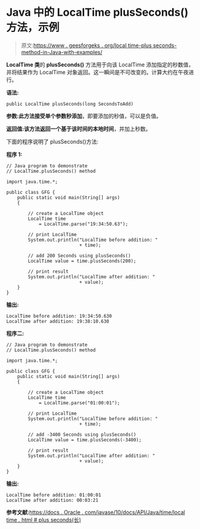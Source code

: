 # Java 中的 LocalTime plusSeconds()方法，示例

> 原文:[https://www . geesforgeks . org/local time-plus seconds-method-in-Java-with-examples/](https://www.geeksforgeeks.org/localtime-plusseconds-method-in-java-with-examples/)

**LocalTime 类**的 **plusSeconds()** 方法用于向该 LocalTime 添加指定的秒数值，并将结果作为 LocalTime 对象返回。这一瞬间是不可改变的。计算大约在午夜进行。

**语法:**

```
public LocalTime plusSeconds(long SecondsToAdd)

```

**参数:**此方法接受单个参数**秒添加**，即要添加的秒值，可以是负值。

**返回值:**该方法返回一个基于该时间的**本地时间**，并加上秒数。

下面的程序说明了 plusSeconds()方法:

**程序 1:**

```
// Java program to demonstrate
// LocalTime.plusSeconds() method

import java.time.*;

public class GFG {
    public static void main(String[] args)
    {

        // create a LocalTime object
        LocalTime time
            = LocalTime.parse("19:34:50.63");

        // print LocalTime
        System.out.println("LocalTime before addition: "
                           + time);

        // add 200 Seconds using plusSeconds()
        LocalTime value = time.plusSeconds(200);

        // print result
        System.out.println("LocalTime after addition: "
                           + value);
    }
}
```

**输出:**

```
LocalTime before addition: 19:34:50.630
LocalTime after addition: 19:38:10.630

```

**程序二:**

```
// Java program to demonstrate
// LocalTime.plusSeconds() method

import java.time.*;

public class GFG {
    public static void main(String[] args)
    {

        // create a LocalTime object
        LocalTime time
            = LocalTime.parse("01:00:01");

        // print LocalTime
        System.out.println("LocalTime before addition: "
                           + time);

        // add -3400 Seconds using plusSeconds()
        LocalTime value = time.plusSeconds(-3400);

        // print result
        System.out.println("LocalTime after addition: "
                           + value);
    }
}
```

**输出:**

```
LocalTime before addition: 01:00:01
LocalTime after addition: 00:03:21

```

**参考文献:**[https://docs . Oracle . com/javase/10/docs/API/Java/time/local time . html # plus seconds(长)](https://docs.oracle.com/javase/10/docs/api/java/time/LocalTime.html#plusSeconds(long))